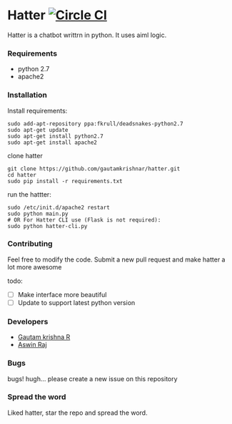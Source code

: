 # Hatter [![Circle CI](https://circleci.com/gh/gautamkrishnar/hatter.svg?style=svg)](https://circleci.com/gh/gautamkrishnar/hatter)
Hatter is a chatbot writtrn in python. It uses aiml logic.

### Requirements
- python 2.7
- apache2

### Installation
Install requirements:
```
sudo add-apt-repository ppa:fkrull/deadsnakes-python2.7
sudo apt-get update 
sudo apt-get install python2.7
sudo apt-get install apache2
```

clone hatter
````
git clone https://github.com/gautamkrishnar/hatter.git
cd hatter
sudo pip install -r requirements.txt
````

run the hattter:
````
sudo /etc/init.d/apache2 restart
sudo python main.py
# OR For Hatter CLI use (Flask is not required):
sudo python	hatter-cli.py
````

### Contributing
Feel free to modify the code. Submit a new pull request and make hatter a lot more awesome

todo:

- [ ] Make interface more beautiful
- [ ] Update to support latest python version

### Developers
- [Gautam krishna R](https://github.com/gautamkrishnar)
- [Aswin Raj](https://github.com/zero-coder)

### Bugs
bugs! hugh... please create a new issue on this repository

### Spread the word
Liked hatter, star the repo and spread the word.



